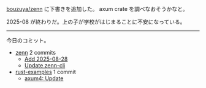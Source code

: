 [bouzuya/zenn] に下書きを追加した。 axum crate を調べなおそうかなと。

2025-08 が終わりだ。上の子が学校がはじまることに不安になっている。

---

今日のコミット。

- [zenn](https://github.com/bouzuya/zenn) 2 commits
  - [Add 2025-08-28](https://github.com/bouzuya/zenn/commit/f92699287e29e96fe4735c2d3ec55d3584a33652)
  - [Update zenn-cli](https://github.com/bouzuya/zenn/commit/6d2538f7ca58c8e1cde5b94442899e91eda9332d)
- [rust-examples](https://github.com/bouzuya/rust-examples) 1 commit
  - [axum4: Update](https://github.com/bouzuya/rust-examples/commit/22a81532a319741b1de1e5c36677b098b1908868)

[bouzuya/zenn]: https://github.com/bouzuya/zenn
